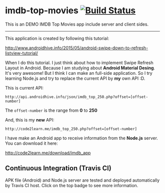 # imdb-top-movies [![Build Status](https://travis-ci.org/hckhanh/imdb-top-movies.svg)](https://travis-ci.org/hckhanh/imdb-top-movies)
This is an DEMO IMDB Top Movies app include server and client sides.

--------

This application is created by following this tutorial:
	
http://www.androidhive.info/2015/05/android-swipe-down-to-refresh-listview-tutorial/

When I do this tutorial. I just think about how to implement Swipe Refresh Layout in Android. Because I am studying about **Android Material Desing**. It's very awesome!
But I think I can make an full-side application. So I try learning Node.js and try to replace the current API by **my** own API :D.

This is current API:

	http://api.androidhive.info/json/imdb_top_250.php?offset=[offset-number]

The `offset-number` is the range from **0** to **250**

And, this is my **new** API:
	
	http://code2learn.me/imdb_top_250.php?offset=[offset-number]

I have make an Android app to receive information from the **Node.js** server. You can download it here:

http://code2learn.me/download/imdb_app

## Continuous Integration (Travis CI)

APK file (Android) and Node.js server are tested and deployed automatically by Travis CI host.
Click on the top badge to see more information.